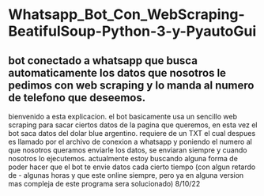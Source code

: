 # Whatsapp_Bot_Con_WebScraping-BeatifulSoup-Python-3-y-PyautoGui
bot conectado a whatsapp que busca automaticamente los datos que nosotros le pedimos con web scraping y lo manda al numero de telefono que deseemos.
-----------------------
bienvenido a esta explicacion.
el bot basicamente usa un sencillo web scraping para sacar ciertos datos de la pagina que queremos, en esta vez el bot saca datos del dolar blue argentino.
requiere de un TXT el cual despues es llamado por el archivo de conexion a whatsapp y poniendo el numero al que nosotros queramos enviarle los datos, se enviaran
siempre y cuando nosotros lo ejecutemos. actualmente estoy buscando alguna forma de poder hacer que el bot te envie datos cada cierto tiempo (con algun retardo de -
algunas horas y que este online siempre, pero ya en alguna version mas compleja de este programa sera solucionado) 8/10/22
